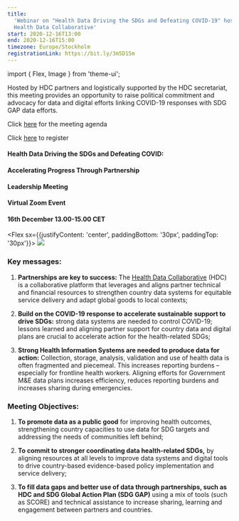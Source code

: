 ```yaml
---
title:
  'Webinar on "Health Data Driving the SDGs and Defeating COVID-19" hosted by
  Health Data Collaborative'
start: 2020-12-16T13:00
end: 2020-12-16T15:00
timezone: Europe/Stockholm
registrationLink: https://bit.ly/3m5D15m
---
```


import { Flex, Image } from 'theme-ui';

Hosted by HDC partners and logistically supported by the HDC secretariat, this
meeting provides an opportunity to raise political commitment and advocacy for
data and digital efforts linking COVID-19 responses with SDG GAP data efforts.

Click
[here](https://www.healthdatacollaborative.org/fileadmin/uploads/hdc/Documents/2020/HDC_Leadership_Event_Agenda_As_of_Dec4.pdf)
for the meeting agenda

Click [here](https://bit.ly/3m5D15m) to register

#### Health Data Driving the SDGs and Defeating COVID:

#### Accelerating Progress Through Partnership

#### Leadership Meeting

#### Virtual Zoom Event

#### 16th December 13.00-15.00 CET

<Flex
sx={{justifyContent: 'center', paddingBottom: '30px', paddingTop: '30px'}}>
<Image 
src="/health-data-collaborative-flyer.jpg"/> </Flex>

### Key messages:

1. **Partnerships are key to success:** The
   [Health Data Collaborative](https://www.healthdatacollaborative.org/) (HDC)
   is a collaborative platform that leverages and aligns partner technical and
   financial resources to strengthen country data systems for equitable service
   delivery and adapt global goods to local contexts;

1. **Build on the COVID-19 response to accelerate sustainable support to drive
   SDGs:** strong data systems are needed to control COVID-19; lessons learned
   and aligning partner support for country data and digital plans are crucial
   to accelerate action for the health-related SDGs;

1. **Strong Health Information Systems are needed to produce data for action:**
   Collection, storage, analysis, validation and use of health data is often
   fragmented and piecemeal. This increases reporting burdens – especially for
   frontline health workers. Aligning efforts for Government M&E data plans
   increases efficiency, reduces reporting burdens and increases sharing during
   emergencies.

### Meeting Objectives:

1. **To promote data as a public good** for improving health outcomes,
   strengthening country capacities to use data for SDG targets and addressing
   the needs of communities left behind;

1. **To commit to stronger coordinating data health-related SDGs,** by aligning
   resources at all levels to improve data systems and digital tools to drive
   country-based evidence-based policy implementation and service delivery;

1. **To fill data gaps and better use of data through partnerships, such as HDC
   and SDG Global Action Plan (SDG GAP)** using a mix of tools (such as SCORE)
   and technical assistance to increase sharing, learning and engagement between
   partners and countries.

